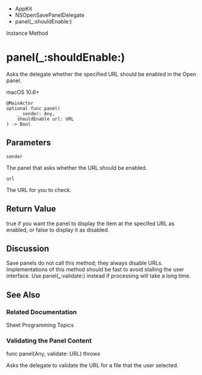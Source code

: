 

- AppKit
- NSOpenSavePanelDelegate
-  panel(\_:shouldEnable:) 

Instance Method

# panel(\_:shouldEnable:)

Asks the delegate whether the specified URL should be enabled in the Open panel.

macOS 10.6+

``` source
@MainActor
optional func panel(
    _ sender: Any,
    shouldEnable url: URL
) -> Bool
```

## Parameters 

`sender`  

The panel that asks whether the URL should be enabled.

`url`  

The URL for you to check.

## Return Value

true if you want the panel to display the item at the specifed URL as enabled, or false to display it as disabled.

## Discussion

Save panels do not call this method; they always disable URLs. Implementations of this method should be fast to avoid stalling the user interface. Use panel(_:validate:) instead if processing will take a long time.

## See Also

### Related Documentation

Sheet Programming Topics

### Validating the Panel Content

func panel(Any, validate: URL) throws

Asks the delegate to validate the URL for a file that the user selected.

